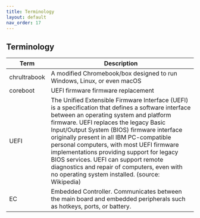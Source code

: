 ```yaml
---
title: Terminology
layout: default
nav_order: 17
---
```


## Terminology

| **Term**     | **Description**                                                                                                                                                                                                                                                                                                                                                                                                                                                                                                     |  
|--------------|---------------------------------------------------------------------------------------------------------------------------------------------------------------------------------------------------------------------------------------------------------------------------------------------------------------------------------------------------------------------------------------------------------------------------------------------------------------------------------------------------------------------|
| chrultrabook | A modified Chromebook/box designed to run Windows, Linux, or even macOS                                                                                                                                                                                                                                                                                                                                                                                                                                             |   
| coreboot     | UEFI firmware firmware replacement                                                                                                                                                                                                                                                                                                                                                                                                                                                                                  |  
| UEFI         | The Unified Extensible Firmware Interface (UEFI) is a specification that defines a software interface between an operating system and platform firmware. UEFI replaces the legacy Basic Input/Output System (BIOS) firmware interface originally present in all IBM PC-compatible personal computers, with most UEFI firmware implementations providing support for legacy BIOS services. UEFI can support remote diagnostics and repair of computers, even with no operating system installed. (source: Wikipedia) |  
| EC           | Embedded Controller. Communicates between the main board and embedded peripherals such as hotkeys, ports, or battery.                                                                                                                                                                                                                                                                                                                                                                                               |  

